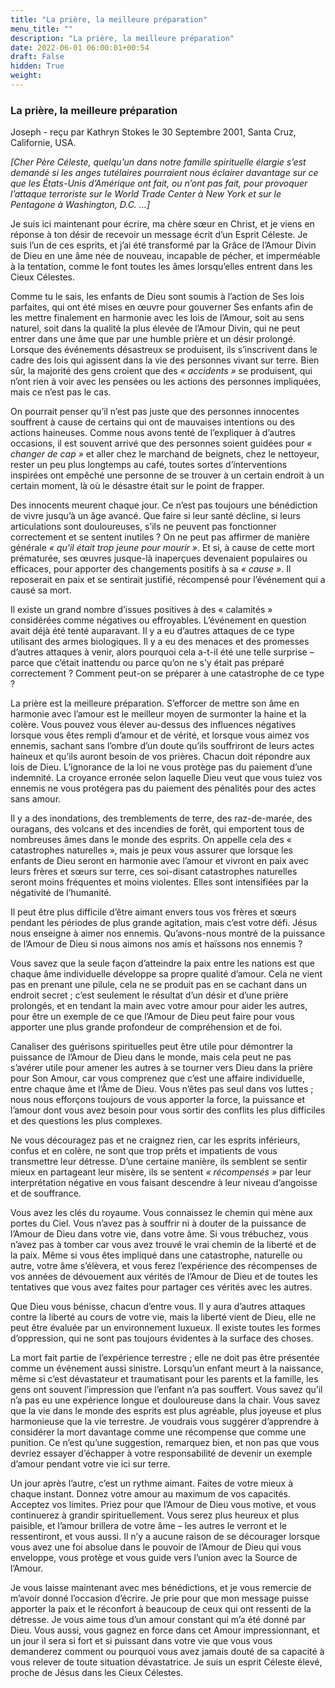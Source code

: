 ```yaml
---
title: "La prière, la meilleure préparation"
menu_title: ""
description: "La prière, la meilleure préparation"
date: 2022-06-01 06:00:01+00:54
draft: False
hidden: True
weight:
---
```

### La prière, la meilleure préparation

Joseph - reçu par Kathryn Stokes le 30 Septembre 2001, Santa Cruz, Californie, USA.

*[Cher Père Céleste, quelqu’un dans notre famille spirituelle élargie s’est demandé si les anges tutélaires pourraient nous éclairer davantage sur ce que les États-Unis d’Amérique ont fait, ou n’ont pas fait, pour provoquer l’attaque terroriste sur le World Trade Center à New York et sur le Pentagone à Washington, D.C. …]*

Je suis ici maintenant pour écrire, ma chère sœur en Christ, et je viens en réponse à ton désir de recevoir un message écrit d’un Esprit Céleste. Je suis l’un de ces esprits, et j’ai été transformé par la Grâce de l’Amour Divin de Dieu en une âme née de nouveau, incapable de pécher, et imperméable à la tentation, comme le font toutes les âmes lorsqu’elles entrent dans les Cieux Célestes.

Comme tu le sais, les enfants de Dieu sont soumis à l’action de Ses lois parfaites, qui ont été mises en œuvre pour gouverner Ses enfants afin de les mettre finalement en harmonie avec les lois de l’Amour, soit au sens naturel, soit dans la qualité la plus élevée de l’Amour Divin, qui ne peut entrer dans une âme que par une humble prière et un désir prolongé. Lorsque des événements désastreux se produisent, ils s’inscrivent dans le cadre des lois qui agissent dans la vie des personnes vivant sur terre. Bien sûr, la majorité des gens croient que des *« accidents »* se produisent, qui n’ont rien à voir avec les pensées ou les actions des personnes impliquées, mais ce n’est pas le cas.

On pourrait penser qu’il n’est pas juste que des personnes innocentes souffrent à cause de certains qui ont de mauvaises intentions ou des actions haineuses. Comme nous avons tenté de l’expliquer à d’autres occasions, il est souvent arrivé que des personnes soient guidées pour *« changer de cap »* et aller chez le marchand de beignets, chez le nettoyeur, rester un peu plus longtemps au café, toutes sortes d’interventions inspirées ont empêché une personne de se trouver à un certain endroit à un certain moment, là où le désastre était sur le point de frapper.

Des innocents meurent chaque jour. Ce n’est pas toujours une bénédiction de vivre jusqu’à un âge avancé. Que faire si leur santé décline, si leurs articulations sont douloureuses, s’ils ne peuvent pas fonctionner correctement et se sentent inutiles ? On ne peut pas affirmer de manière générale *« qu'il était trop jeune pour mourir »*. Et si, à cause de cette mort prématurée, ses œuvres jusque-là inaperçues devenaient populaires ou efficaces, pour apporter des changements positifs à sa *« cause »*. Il reposerait en paix et se sentirait justifié, récompensé pour l’événement qui a causé sa mort.

Il existe un grand nombre d’issues positives à des « calamités » considérées comme négatives ou effroyables. L’événement en question avait déjà été tenté auparavant. Il y a eu d’autres attaques de ce type utilisant des armes biologiques. Il y a eu des menaces et des promesses d’autres attaques à venir, alors pourquoi cela a-t-il été une telle surprise – parce que c’était inattendu ou parce qu’on ne s’y était pas préparé correctement ? Comment peut-on se préparer à une catastrophe de ce type ?

La prière est la meilleure préparation. S’efforcer de mettre son âme en harmonie avec l’amour est le meilleur moyen de surmonter la haine et la colère. Vous pouvez vous élever au-dessus des influences négatives lorsque vous êtes rempli d’amour et de vérité, et lorsque vous aimez vos ennemis, sachant sans l’ombre d’un doute qu’ils souffriront de leurs actes haineux et qu’ils auront besoin de vos prières. Chacun doit répondre aux lois de Dieu. L’ignorance de la loi ne vous protège pas du paiement d’une indemnité. La croyance erronée selon laquelle Dieu veut que vous tuiez vos ennemis ne vous protégera pas du paiement des pénalités pour des actes sans amour.

Il y a des inondations, des tremblements de terre, des raz-de-marée, des ouragans, des volcans et des incendies de forêt, qui emportent tous de nombreuses âmes dans le monde des esprits. On appelle cela des « catastrophes naturelles », mais je peux vous assurer que lorsque les enfants de Dieu seront en harmonie avec l’amour et vivront en paix avec leurs frères et sœurs sur terre, ces soi-disant catastrophes naturelles seront moins fréquentes et moins violentes. Elles sont intensifiées par la négativité de l’humanité.

Il peut être plus difficile d’être aimant envers tous vos frères et sœurs pendant les périodes de plus grande agitation, mais c’est votre défi. Jésus nous enseigne à aimer nos ennemis. Qu’avons-nous montré de la puissance de l’Amour de Dieu si nous aimons nos amis et haïssons nos ennemis ?

Vous savez que la seule façon d’atteindre la paix entre les nations est que chaque âme individuelle développe sa propre qualité d’amour. Cela ne vient pas en prenant une pilule, cela ne se produit pas en se cachant dans un endroit secret ; c’est seulement le résultat d’un désir et d’une prière prolongés, et en tendant la main avec votre amour pour aider les autres, pour être un exemple de ce que l’Amour de Dieu peut faire pour vous apporter une plus grande profondeur de compréhension et de foi.

Canaliser des guérisons spirituelles peut être utile pour démontrer la puissance de l’Amour de Dieu dans le monde, mais cela peut ne pas s’avérer utile pour amener les autres à se tourner vers Dieu dans la prière pour Son Amour, car vous comprenez que c’est une affaire individuelle, entre chaque âme et l’Âme de Dieu. Vous n’êtes pas seul dans vos luttes ; nous nous efforçons toujours de vous apporter la force, la puissance et l’amour dont vous avez besoin pour vous sortir des conflits les plus difficiles et des questions les plus complexes.

Ne vous découragez pas et ne craignez rien, car les esprits inférieurs, confus et en colère, ne sont que trop prêts et impatients de vous transmettre leur détresse. D’une certaine manière, ils semblent se sentir mieux en partageant leur misère, ils se sentent *« récompensés »* par leur interprétation négative en vous faisant descendre à leur niveau d’angoisse et de souffrance.

Vous avez les clés du royaume. Vous connaissez le chemin qui mène aux portes du Ciel. Vous n’avez pas à souffrir ni à douter de la puissance de l’Amour de Dieu dans votre vie, dans votre âme. Si vous trébuchez, vous n’avez pas à tomber car vous avez trouvé le vrai chemin de la liberté et de la paix. Même si vous êtes impliqué dans une catastrophe, naturelle ou autre, votre âme s’élèvera, et vous ferez l’expérience des récompenses de vos années de dévouement aux vérités de l’Amour de Dieu et de toutes les tentatives que vous avez faites pour partager ces vérités avec les autres.

Que Dieu vous bénisse, chacun d’entre vous. Il y aura d’autres attaques contre la liberté au cours de votre vie, mais la liberté vient de Dieu, elle ne peut être évaluée par un environnement luxueux. Il existe toutes les formes d’oppression, qui ne sont pas toujours évidentes à la surface des choses.

La mort fait partie de l’expérience terrestre ; elle ne doit pas être présentée comme un événement aussi sinistre. Lorsqu’un enfant meurt à la naissance, même si c’est dévastateur et traumatisant pour les parents et la famille, les gens ont souvent l’impression que l’enfant n’a pas souffert. Vous savez qu’il n’a pas eu une expérience longue et douloureuse dans la chair. Vous savez que la vie dans le monde des esprits est plus agréable, plus joyeuse et plus harmonieuse que la vie terrestre. Je voudrais vous suggérer d’apprendre à considérer la mort davantage comme une récompense que comme une punition. Ce n’est qu’une suggestion, remarquez bien, et non pas que vous devriez essayer d’échapper à votre responsabilité de devenir un exemple d’amour pendant votre vie ici sur terre.

Un jour après l’autre, c’est un rythme aimant. Faites de votre mieux à chaque instant. Donnez votre amour au maximum de vos capacités. Acceptez vos limites. Priez pour que l’Amour de Dieu vous motive, et vous continuerez à grandir spirituellement. Vous serez plus heureux et plus paisible, et l’amour brillera de votre âme – les autres le verront et le ressentiront, et vous aussi. Il n’y a aucune raison de se décourager lorsque vous avez une foi absolue dans le pouvoir de l’Amour de Dieu qui vous enveloppe, vous protège et vous guide vers l’union avec la Source de l’Amour.

Je vous laisse maintenant avec mes bénédictions, et je vous remercie de m’avoir donné l’occasion d’écrire. Je prie pour que mon message puisse apporter la paix et le réconfort à beaucoup de ceux qui ont ressenti de la détresse. Je vous aime tous d’un amour constant qui m’a été donné par Dieu. Vous aussi, vous gagnez en force dans cet Amour impressionnant, et un jour il sera si fort et si puissant dans votre vie que vous vous demanderez comment ou pourquoi vous avez jamais douté de sa capacité à vous relever de toute situation dévastatrice. Je suis un esprit Céleste élevé, proche de Jésus dans les Cieux Célestes.
